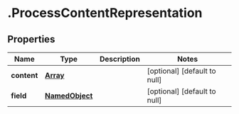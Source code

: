 # .ProcessContentRepresentation

## Properties
Name | Type | Description | Notes
------------ | ------------- | ------------- | -------------
**content** | [**Array<RelatedContentRepresentation>**](RelatedContentRepresentation.md) |  | [optional] [default to null]
**field** | [**NamedObject**](NamedObject.md) |  | [optional] [default to null]


